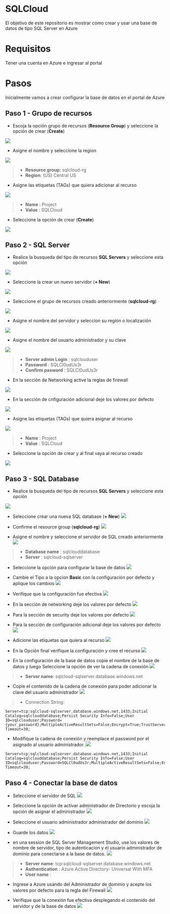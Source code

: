 # SQLCloud
El objetivo de este repositorio es mostrar como crear y usar una base de datos de tipo SQL Server en Azure

# Requisitos
Tener una cuenta en Azure e ingresar al portal

# Pasos
Inicialmente vamos a crear  configurar la base de datos en el portal de Azure

## Paso 1 - Grupo de recursos
* Escoja la opción grupo de recursos (**Resource Group**)  y seleccione la opción de crear (**Create**)

![](https://github.com/Jucer74/SQLCloud/blob/main/Images/Step-01-Create-Resource-01.png)

* Asigne el nombre y seleccione la region

![](https://github.com/Jucer74/SQLCloud/blob/main/Images/Step-01-Create-Resource-02.png)

> - **Resource group**: sqlcloud-rg
> - **Region**:	(US) Central US

* Asigne las etiquetas (TAGs) que quiera adicionar al recurso

![](https://github.com/Jucer74/SQLCloud/blob/main/Images/Step-01-Create-Resource-03.png)

> - **Name**	:	Project
> - **Value**	:	SQLCloud

*  Seleccione la opción de crear (**Create**)

![](https://github.com/Jucer74/SQLCloud/blob/main/Images/Step-01-Create-Resource-04.png)

## Paso 2 - SQL Server
* Realice la busqueda del tipo de recursos **SQL Servers** y seleccione esta opción

![](https://github.com/Jucer74/SQLCloud/blob/main/Images/Step-02-Create-SQL-Server-01.png)

* Seleccione la crear un nuevo servidor (**+ New**)

![](https://github.com/Jucer74/SQLCloud/blob/main/Images/Step-02-Create-SQL-Server-02.png)

* Seleccione el grupo de recursos creado anteriormente (**sqlcloud-rg**)

![](https://github.com/Jucer74/SQLCloud/blob/main/Images/Step-02-Create-SQL-Server-03.png)

* Asigne el nombre del servidor y seleccion su región o localización

![](https://github.com/Jucer74/SQLCloud/blob/main/Images/Step-02-Create-SQL-Server-04.png)

* Asigne el nombre del usuario administrador y su clave

![](https://github.com/Jucer74/SQLCloud/blob/main/Images/Step-02-Create-SQL-Server-05.png)

> - **Server admin Login**	:	sqlclouduser
> - **Password**				:	SQLCl0udUs3r
> - **Confirm pasword**		:	SQLCl0udUs3r

* En la sección de Networking active la reglas de firewall

![](https://github.com/Jucer74/SQLCloud/blob/main/Images/Step-02-Create-SQL-Server-06.png)

* En la sección de cnfiguración adicional deje los valores por defecto

![](https://github.com/Jucer74/SQLCloud/blob/main/Images/Step-02-Create-SQL-Server-07.png)

* Asigne las etiquetas (TAGs) que quiera asignar al recurso

![](https://github.com/Jucer74/SQLCloud/blob/main/Images/Step-02-Create-SQL-Server-08.png)

> - **Name**	:	Project 
> - **Value**	:	SQLCloud

* Seleccione la opción de crear y al final vaya al recurso creado

![](https://github.com/Jucer74/SQLCloud/blob/main/Images/Step-02-Create-SQL-Server-09.png)

## Paso 3 - SQL Database
* Realice la busqueda del tipo de recursos **SQL Servers** y seleccione esta opción

![](https://github.com/Jucer74/SQLCloud/blob/main/Images/Step-03-Create-SQL-Database-01.png)

* Seleccione crear una nueva SQL database (**+ New**) 
![](https://github.com/Jucer74/SQLCloud/blob/main/Images/Step-03-Create-SQL-Database-02.png)

* Confirme el resource group (**sqlcloud-rg**)
![](https://github.com/Jucer74/SQLCloud/blob/main/Images/Step-03-Create-SQL-Database-03.png)

* Asigne el nombre y seleccione el servidor de SQL creado anteriormente
![](https://github.com/Jucer74/SQLCloud/blob/main/Images/Step-03-Create-SQL-Database-04.png)

> - **Database name** :	sqlclouddatabase
> - **Server** 		:	sqlcloud-sqlserver

* Seleccione la opción para configurar la base de datos
![](https://github.com/Jucer74/SQLCloud/blob/main/Images/Step-03-Create-SQL-Database-05.png)

* Cambie el Tipo a la opcion **Basic** con la configuración por defecto y aplique los cambios
![](https://github.com/Jucer74/SQLCloud/blob/main/Images/Step-03-Create-SQL-Database-06.png)

* Verifique que la configuración fue efectiva
![](https://github.com/Jucer74/SQLCloud/blob/main/Images/Step-03-Create-SQL-Database-07.png)

* En la sección de networking deje los valores por defecto
![](https://github.com/Jucer74/SQLCloud/blob/main/Images/Step-03-Create-SQL-Database-08.png)

* Para la sección de security deje los valores por defecto
![](https://github.com/Jucer74/SQLCloud/blob/main/Images/Step-03-Create-SQL-Database-09.png)

* Para la sección de configuración adicional deje los valores por defecto
![](https://github.com/Jucer74/SQLCloud/blob/main/Images/Step-03-Create-SQL-Database-10.png)

* Adicione las etiquetas que quiera al recurso
![](https://github.com/Jucer74/SQLCloud/blob/main/Images/Step-03-Create-SQL-Database-11.png)

* En la Opción final verifique la configuración y cree el recurso
![](https://github.com/Jucer74/SQLCloud/blob/main/Images/Step-03-Create-SQL-Database-12.png)

* En la configuración de la base de datos copie el nombre de la base de datos y luego Seleccione la opción de ver la cadena de conexión
![](https://github.com/Jucer74/SQLCloud/blob/main/Images/Step-03-Create-SQL-Database-13.png)

> - **Server name**: sqlcloud-sqlserver.database.windows.net

* Copie el contenido de la cadena de conexión para poder adicionar la clave del usuario administrador
![](https://github.com/Jucer74/SQLCloud/blob/main/Images/Step-03-Create-SQL-Database-14.png)

> - Connection String:

```
Server=tcp:sqlcloud-sqlserver.database.windows.net,1433;Initial Catalog=sqlclouddatabase;Persist Security Info=False;User ID=sqlclouduser;Password={your_password};MultipleActiveResultSets=False;Encrypt=True;TrustServerCertificate=False;Connection Timeout=30;
```
* Modifique la cadena de conexión y reemplace el password por el asignado al usuario administrador.
![](https://github.com/Jucer74/SQLCloud/blob/main/Images/Step-03-Create-SQL-Database-15.png)

```
Server=tcp:sqlcloud-sqlserver.database.windows.net,1433;Initial Catalog=sqlclouddatabase;Persist Security Info=False;User ID=sqlclouduser;Password=SQLCl0udUs3r;MultipleActiveResultSets=False;Encrypt=True;TrustServerCertificate=False;Connection Timeout=30;
```

## Paso 4 - Conectar la base de datos
* Seleccione el servidor de SQL
![](https://github.com/Jucer74/SQLCloud/blob/main/Images/Step-04-Connect-Database-01.png)

* Seleccione la opción de activar administrador de Directorio y escoja la opción de asignar el administrador
![](https://github.com/Jucer74/SQLCloud/blob/main/Images/Step-04-Connect-Database-02.png)

* Seleccione el usuario administrador administrador del dominio
![](https://github.com/Jucer74/SQLCloud/blob/main/Images/Step-04-Connect-Database-03.png)

* Guarde los datos
![](https://github.com/Jucer74/SQLCloud/blob/main/Images/Step-04-Connect-Database-04.png)

* en una session de SQL Server Management Studio, use los valores de nombre de servidor, tipo de autenticacion y el usuario administrador de dominio para conectarse a la base de datos.
![](https://github.com/Jucer74/SQLCloud/blob/main/Images/Step-04-Connect-Database-05.png)

> - **Server name**: tcp:sqlcloud-sqlserver.database.windows.net
> - **Authentication** : Azure Active Directory- Universal With MFA
> - **User name** : <Usuarioadministrador de dominio>

* Ingrese a Azure usando del Administrador de dominio y acepte los valores por defecto para la regla del Firewall
![](https://github.com/Jucer74/SQLCloud/blob/main/Images/Step-04-Connect-Database-06.png)

* Verifique que la conexión fue efectiva desplegando el contenido del servidor y de la base de datos
![](https://github.com/Jucer74/SQLCloud/blob/main/Images/Step-04-Connect-Database-07.png)